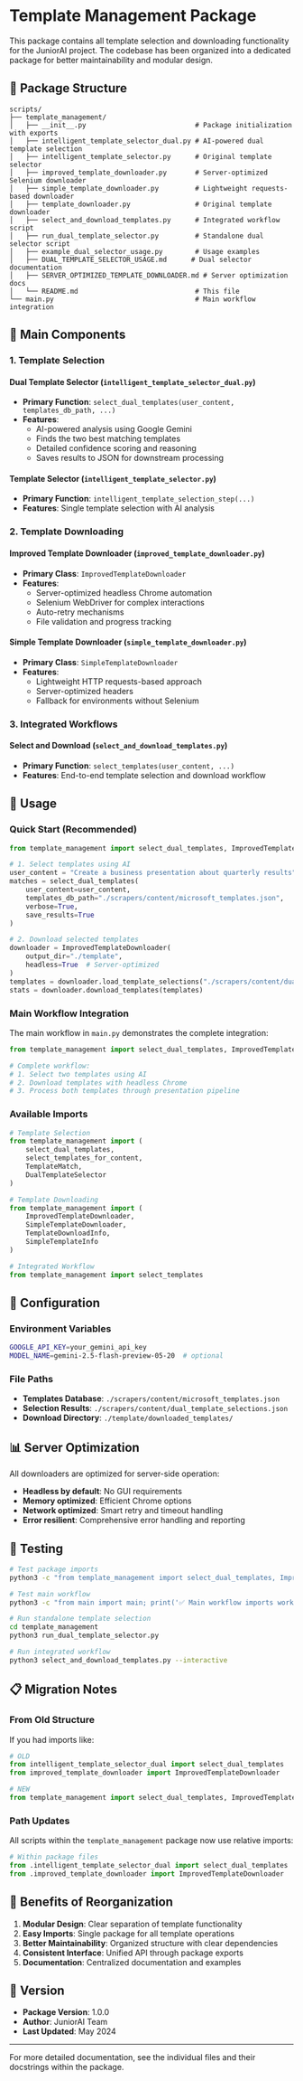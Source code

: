 # Template Management Package

This package contains all template selection and downloading functionality for the JuniorAI project. The codebase has been organized into a dedicated package for better maintainability and modular design.

## 📁 Package Structure

```
scripts/
├── template_management/
│   ├── __init__.py                           # Package initialization with exports
│   ├── intelligent_template_selector_dual.py # AI-powered dual template selection
│   ├── intelligent_template_selector.py      # Original template selector
│   ├── improved_template_downloader.py       # Server-optimized Selenium downloader
│   ├── simple_template_downloader.py         # Lightweight requests-based downloader
│   ├── template_downloader.py                # Original template downloader
│   ├── select_and_download_templates.py      # Integrated workflow script
│   ├── run_dual_template_selector.py         # Standalone dual selector script
│   ├── example_dual_selector_usage.py        # Usage examples
│   ├── DUAL_TEMPLATE_SELECTOR_USAGE.md      # Dual selector documentation
│   ├── SERVER_OPTIMIZED_TEMPLATE_DOWNLOADER.md # Server optimization docs
│   └── README.md                             # This file
└── main.py                                   # Main workflow integration
```

## 🎯 Main Components

### 1. Template Selection

#### Dual Template Selector (`intelligent_template_selector_dual.py`)
- **Primary Function**: `select_dual_templates(user_content, templates_db_path, ...)`
- **Features**: 
  - AI-powered analysis using Google Gemini
  - Finds the two best matching templates
  - Detailed confidence scoring and reasoning
  - Saves results to JSON for downstream processing

#### Template Selector (`intelligent_template_selector.py`)
- **Primary Function**: `intelligent_template_selection_step(...)`
- **Features**: Single template selection with AI analysis

### 2. Template Downloading

#### Improved Template Downloader (`improved_template_downloader.py`)
- **Primary Class**: `ImprovedTemplateDownloader`
- **Features**:
  - Server-optimized headless Chrome automation
  - Selenium WebDriver for complex interactions
  - Auto-retry mechanisms
  - File validation and progress tracking

#### Simple Template Downloader (`simple_template_downloader.py`)
- **Primary Class**: `SimpleTemplateDownloader`
- **Features**:
  - Lightweight HTTP requests-based approach
  - Server-optimized headers
  - Fallback for environments without Selenium

### 3. Integrated Workflows

#### Select and Download (`select_and_download_templates.py`)
- **Primary Function**: `select_templates(user_content, ...)`
- **Features**: End-to-end template selection and download workflow

## 🚀 Usage

### Quick Start (Recommended)

```python
from template_management import select_dual_templates, ImprovedTemplateDownloader

# 1. Select templates using AI
user_content = "Create a business presentation about quarterly results"
matches = select_dual_templates(
    user_content=user_content,
    templates_db_path="./scrapers/content/microsoft_templates.json",
    verbose=True,
    save_results=True
)

# 2. Download selected templates
downloader = ImprovedTemplateDownloader(
    output_dir="./template",
    headless=True  # Server-optimized
)
templates = downloader.load_template_selections("./scrapers/content/dual_template_selections.json")
stats = downloader.download_templates(templates)
```

### Main Workflow Integration

The main workflow in `main.py` demonstrates the complete integration:

```python
from template_management import select_dual_templates, ImprovedTemplateDownloader

# Complete workflow:
# 1. Select two templates using AI
# 2. Download templates with headless Chrome
# 3. Process both templates through presentation pipeline
```

### Available Imports

```python
# Template Selection
from template_management import (
    select_dual_templates,
    select_templates_for_content,
    TemplateMatch,
    DualTemplateSelector
)

# Template Downloading
from template_management import (
    ImprovedTemplateDownloader,
    SimpleTemplateDownloader,
    TemplateDownloadInfo,
    SimpleTemplateInfo
)

# Integrated Workflow
from template_management import select_templates
```

## 🔧 Configuration

### Environment Variables
```bash
GOOGLE_API_KEY=your_gemini_api_key
MODEL_NAME=gemini-2.5-flash-preview-05-20  # optional
```

### File Paths
- **Templates Database**: `./scrapers/content/microsoft_templates.json`
- **Selection Results**: `./scrapers/content/dual_template_selections.json`
- **Download Directory**: `./template/downloaded_templates/`

## 📊 Server Optimization

All downloaders are optimized for server-side operation:
- **Headless by default**: No GUI requirements
- **Memory optimized**: Efficient Chrome options
- **Network optimized**: Smart retry and timeout handling
- **Error resilient**: Comprehensive error handling and reporting

## 🧪 Testing

```bash
# Test package imports
python3 -c "from template_management import select_dual_templates, ImprovedTemplateDownloader; print('✅ Imports working')"

# Test main workflow
python3 -c "from main import main; print('✅ Main workflow imports working')"

# Run standalone template selection
cd template_management
python3 run_dual_template_selector.py

# Run integrated workflow
python3 select_and_download_templates.py --interactive
```

## 📋 Migration Notes

### From Old Structure
If you had imports like:
```python
# OLD
from intelligent_template_selector_dual import select_dual_templates
from improved_template_downloader import ImprovedTemplateDownloader

# NEW
from template_management import select_dual_templates, ImprovedTemplateDownloader
```

### Path Updates
All scripts within the `template_management` package now use relative imports:
```python
# Within package files
from .intelligent_template_selector_dual import select_dual_templates
from .improved_template_downloader import ImprovedTemplateDownloader
```

## 🎯 Benefits of Reorganization

1. **Modular Design**: Clear separation of template functionality
2. **Easy Imports**: Single package for all template operations
3. **Better Maintainability**: Organized structure with clear dependencies
4. **Consistent Interface**: Unified API through package exports
5. **Documentation**: Centralized documentation and examples

## 📝 Version

- **Package Version**: 1.0.0
- **Author**: JuniorAI Team
- **Last Updated**: May 2024

---

For more detailed documentation, see the individual files and their docstrings within the package. 